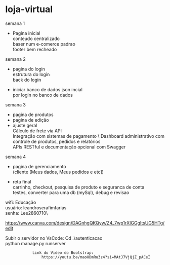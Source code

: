 # loja-virtual


semana 1
- Pagina inicial \
  conteudo centralizado \
  baser num e-comerce padrao \
  footer bem recheado

semana 2
- pagina do login \
  estrutura do login \
  back do login
  
- iniciar banco de dados  json incial \
  por login no banco de dados 

semana 3
- pagina de produtos 
- pagina de edição 
- ajuste geral \
  Cálculo de frete via API \
  Integração com sistemas de pagamento \ 
  Dashboard administrativo com controle de produtos, pedidos e relatórios \
  APIs RESTful e documentação opcional com Swagger

semana 4
- pagina de gerenciamento \
  (cliente [Meus dados, Meus pedidos e etc]) 

- reta final \
  carrinho, checkout, pesquisa de produto e seguranca de conta \
  testes, converter para uma db (mySql), debug e revisao 
  
wifi: Educação\
usuário: leandroserafimfarias\
senha: Lee2860710\

https://www.canva.com/design/DAGnhgQKQyw/Z4_7wp1rXIGGgItsUG5HTg/edit

Subir o servidor no VsCode: Cd .\autenticacao\
                            python manage.py runserver

                Link do Video do Bootstrap:
                    https://youtu.be/maoHDmRu3z4?si=MAtJ7VjQjZ_pACeI
